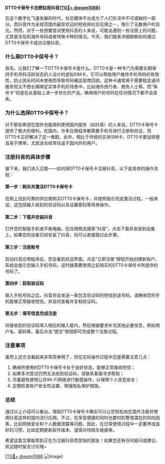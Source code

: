 **DTT0卡保号卡怎麽註冊抖音[[TG💪+ @esim1088](https://t.me/s/esim1088)]**

在这个数字化飞速发展的时代，社交媒体平台成为了人们生活中不可或缺的一部分。而抖音作为全球范围内最受欢迎的短视频社交应用之一，吸引了无数用户的目光。然而，对于一些想要尝试使用抖音的人来说，可能会遇到一些注册上的问题，尤其是涉及到海外号码或者特殊卡种的情况。今天，我们就来详细聊聊如何通过DTT0卡保号卡成功注册抖音。

### 什么是DTT0卡保号卡？

首先，让我们了解一下DTT0卡保号卡是什么。DTT0卡是一种专门为需要长期保持手机号码活跃状态的人设计的虚拟SIM卡。它可以帮助用户维持手机号码的有效性，防止因长时间未使用而导致号码被运营商回收。这种卡通常用于需要稳定通讯服务但又不想长期绑定实体手机的场景中，比如海外旅行者、商务人士等。而“保号卡”则是在此基础上进一步优化的产品，确保用户的号码在任何情况下都不会丢失。

### 为什么选择DTT0卡保号卡？

对于那些希望在国外也能顺利使用国内服务（如抖音）的人来说，DTT0卡保号卡提供了极大的便利。在国内，许多应用程序都需要手机号进行注册和验证，而DTT0卡正好解决了这一难题。此外，相比于传统的实体SIM卡，DTT0卡更加轻便且易于携带，尤其适合经常往返于国内外的用户。

### 注册抖音的具体步骤

接下来，我们进入正题——如何用DTT0卡保号卡注册抖音。以下是具体的操作流程：

#### 第一步：购买并激活DTT0卡保号卡
在网上找到可靠的供应商购买DTT0卡保号卡，并按照指示完成激活过程。一般来说，这包括输入收到的验证码以及设置密码等简单操作。

#### 第二步：下载并安装抖音
打开您的智能手机或平板电脑，在应用商店搜索“抖音”，点击下载并安装到设备上。如果您的设备已经安装了抖音，则可以直接跳过此步骤。

#### 第三步：注册账号
启动抖音应用程序后，您会看到欢迎界面。点击“立即注册”按钮开始创建新账户。系统会提示您输入手机号码，这时就需要使用之前购买的DTT0卡保号卡所提供的号码了。

#### 第四步：获取验证码
输入手机号码之后，抖音将会发送一条包含验证码的短信到该号码。请确保您的手机能够正常接收短信，并及时查看并复制验证码。

#### 第五步：填写信息完成注册
将接收到的验证码填入相应的输入框内，然后根据要求补充其他必要信息，例如用户名、密码等。最后点击“提交”按钮即可完成整个注册过程。

### 注意事项

虽然上述方法看起来非常简单明了，但在实际操作过程中还是需要注意几点：
1. 确保所使用的DTT0卡保号卡处于良好状态，能够正常接收短信；
2. 如果多次尝试仍然无法收到验证码，请联系客服寻求帮助；
3. 尽量避免使用公共Wi-Fi网络进行敏感操作，以保障个人信息安全；
4. 定期检查账户安全性设置，增强隐私保护措施。

### 总结

通过以上介绍可以看出，借助DTT0卡保号卡确实可以让您轻松地在国外注册并使用抖音这样的国内流行应用。不过，在享受便捷的同时也要时刻警惕潜在的风险因素，比如网络安全和个人数据泄露等问题。因此，在日常使用过程中一定要养成良好的习惯，比如定期更新软件版本、谨慎对待陌生链接等。

希望这篇文章能帮到正在为注册抖音而苦恼的朋友！如果您还有任何疑问或建议，欢迎随时留言讨论哦~

[[TG💪+ @esim1088](https://t.me/s/esim1088) ![Image](https://i.postimg.cc/4NQfJmqS/Snipaste-2025-05-13-00-14-12.png)]